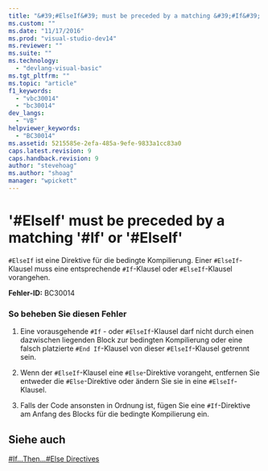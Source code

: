 ```yaml
---
title: "&#39;#ElseIf&#39; must be preceded by a matching &#39;#If&#39; or &#39;#ElseIf&#39; | Microsoft Docs"
ms.custom: ""
ms.date: "11/17/2016"
ms.prod: "visual-studio-dev14"
ms.reviewer: ""
ms.suite: ""
ms.technology: 
  - "devlang-visual-basic"
ms.tgt_pltfrm: ""
ms.topic: "article"
f1_keywords: 
  - "vbc30014"
  - "bc30014"
dev_langs: 
  - "VB"
helpviewer_keywords: 
  - "BC30014"
ms.assetid: 5215585e-2efa-485a-9efe-9833a1cc83a0
caps.latest.revision: 9
caps.handback.revision: 9
author: "stevehoag"
ms.author: "shoag"
manager: "wpickett"
---
```

# &#39;#ElseIf&#39; must be preceded by a matching &#39;#If&#39; or &#39;#ElseIf&#39;
`#ElseIf` ist eine Direktive für die bedingte Kompilierung.  Einer `#ElseIf`\-Klausel muss eine entsprechende `#If`\-Klausel oder `#ElseIf`\-Klausel vorangehen.  
  
 **Fehler\-ID:** BC30014  
  
### So beheben Sie diesen Fehler  
  
1.  Eine vorausgehende `#If` \- oder `#ElseIf`\-Klausel darf nicht durch einen dazwischen liegenden Block zur bedingten Kompilierung oder eine falsch platzierte `#End If`\-Klausel von dieser `#ElseIf`\-Klausel getrennt sein.  
  
2.  Wenn der `#ElseIf`\-Klausel eine `#Else`\-Direktive vorangeht, entfernen Sie entweder die `#Else`\-Direktive oder ändern Sie sie in eine `#ElseIf`\-Klausel.  
  
3.  Falls der Code ansonsten in Ordnung ist, fügen Sie eine `#If`\-Direktive am Anfang des Blocks für die bedingte Kompilierung ein.  
  
## Siehe auch  
 [\#If...Then...\#Else Directives](../../../visual-basic/language-reference/directives/if-then-else-directives.md)